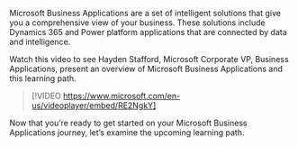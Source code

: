 Microsoft Business Applications are a set of intelligent solutions that give you a comprehensive view of your business. These solutions include Dynamics 365 and Power platform applications that are connected by data and intelligence.

Watch this video to see Hayden Stafford, Microsoft Corporate VP, Business Applications, present  an overview of Microsoft Business Applications and this learning path.

> [!VIDEO https://www.microsoft.com/en-us/videoplayer/embed/RE2NgkY]

Now that you’re ready to get started on your Microsoft Business Applications journey, let’s examine the upcoming learning path.